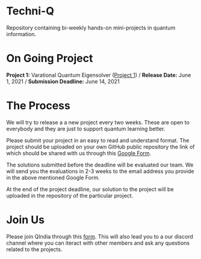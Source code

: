 # Techni-Q
Repository containing bi-weekly hands-on mini-projects in quantum information.

# On Going Project
**Project 1:** Varational Quantum Eigensolver ([Project 1]())
/
**Release Date:** June 1, 2021
/
**Submission Deadline:** June 14, 2021

# The Process
We will try to release a a new project every two weeks. These are open to everybody and they are just to support quantum learning better. 

Please submit your project in an easy to read and understand format. The project should be uploaded on your own GitHub public repository the link of which should be shared with us through this [Google Form](https://docs.google.com/forms/d/1cjKkpQT-djCXOgTIKq151ed3l5g5NE42h1dlwjlF1Ko/).

The solutions submitted before the deadline will be evaluated our team. We will send you the evaluations in 2-3 weeks to the email address you provide in the above mentioned Google Form.

At the end of the project deadline, our solution to the project will be uploaded in the repository of the particular project. 

# Join Us
Please join QIndia through this [form](https://forms.gle/UCdAN6PUhyFUfAMPA). This will also lead you to a our discord channel where you can iteract with other members and ask any questions related to the projects. 



